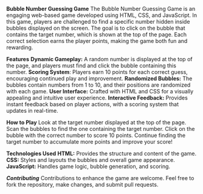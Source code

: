 **Bubble Number Guessing Game**
The Bubble Number Guessing Game is an engaging web-based game developed using HTML, CSS, and JavaScript. In this game, players are challenged to find a specific number hidden inside bubbles displayed on the screen. The goal is to click on the bubble that contains the target number, which is shown at the top of the page. Each correct selection earns the player points, making the game both fun and rewarding.

**Features**
**Dynamic Gameplay:**   A random number is displayed at the top of the page, and players must find and click the bubble containing this number.
**Scoring System**:   Players earn 10 points for each correct guess, encouraging continued play and improvement.
**Randomized Bubbles:**   The bubbles contain numbers from 1 to 10, and their positions are randomized with each game.
**User Interface:**   Crafted with HTML and CSS for a visually appealing and intuitive user experience.
**Interactive Feedback:**   Provides instant feedback based on player actions, with a scoring system that updates in real-time.

**How to Play**
Look at the target number displayed at the top of the page.
Scan the bubbles to find the one containing the target number.
Click on the bubble with the correct number to score 10 points.
Continue finding the target number to accumulate more points and improve your score!

**Technologies Used**
**HTML:**    Provides the structure and content of the game.
**CSS:**   Styles and layouts the bubbles and overall game appearance.
**JavaScript:**   Handles game logic, bubble generation, and scoring.

_**Contributing**_
Contributions to enhance the game are welcome. 
Feel free to fork the repository, make changes, and submit pull requests.
